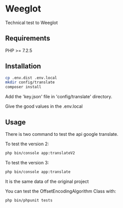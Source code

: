 # Weeglot

Technical test to Weeglot

## Requirements

PHP >= 7.2.5

## Installation

```bash
cp .env.dist .env.local
mkdir config/translate
composer install
```

Add the 'key.json' file in 'config/translate' directory.

Give the good values in the .env.local



## Usage

There is two command to test the api google translate.

To test the version 2:
```bash
php bin/console app:translateV2
```

To test the version 3:
```bash
php bin/console app:translate
```
It is the same data of the original project

You can test the OffsetEncodingAlgorithm Class with:

```bash
php bin/phpunit tests
```

